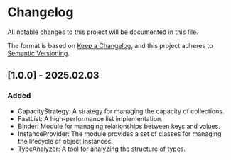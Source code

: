 # Changelog

All notable changes to this project will be documented in this file.

The format is based on [Keep a Changelog](https://keepachangelog.com/en/1.1.0/),
and this project adheres to [Semantic Versioning](https://semver.org/spec/v2.0.0.html).

## [1.0.0] - 2025.02.03

### Added

- CapacityStrategy: A strategy for managing the capacity of collections.
- FastList: A high-performance list implementation.
- Binder: Module for managing relationships between keys and values.
- InstanceProvider: The module provides a set of classes for managing the lifecycle of object instances.
- TypeAnalyzer: A tool for analyzing the structure of types.
